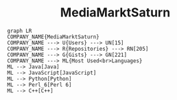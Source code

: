<h1 align="center">MediaMarktSaturn</h1>

```mermaid
graph LR
COMPANY_NAME{MediaMarktSaturn}
COMPANY_NAME ---> U{Users} ---> UN[15]
COMPANY_NAME ---> R{Repositories} ---> RN[205]
COMPANY_NAME ---> G{Gists} ---> GN[221]
COMPANY_NAME ---> ML{Most Used<br>Languages}
ML --> Java[Java]
ML --> JavaScript[JavaScript]
ML --> Python[Python]
ML --> Perl_6[Perl 6]
ML --> C++[C++]
```
